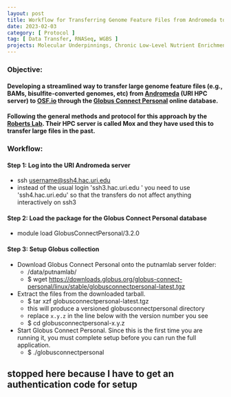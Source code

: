 ```yaml
---
layout: post
title: Workflow for Transferring Genome Feature Files from Andromeda to OSF.io
date: 2023-02-03
category: [ Protocol ]
tag: [ Data Transfer, RNASeq, WGBS ]
projects: Molecular Underpinnings, Chronic Low-Level Nutrient Enrichment
---
```


### Objective:
#### Developing a streamlined way to transfer large genome feature files (e.g., BAMs, bisulfite-converted genomes, etc) from [Andromeda](https://its.uri.edu/research-computing/using-andromeda/) (URI HPC server) to [OSF.io](https://osf.io/dashboard) through the [Globus Connect Personal](https://app.globus.org/file-manager) online database.

#### Following the general methods and protocol for this approach by the [Roberts Lab](https://robertslab.github.io/resources/code_Snippets/#transfer-files-tofrom-mox-using-globus-connect-personal). Their HPC server is called Mox and they have used this to transfer large files in the past.

### Workflow:

#### Step 1: Log into the URI Andromeda server
- ssh username@ssh4.hac.uri.edu
- instead of the usual login 'ssh3.hac.uri.edu ' you need to use 'ssh4.hac.uri.edu' so that the transfers do not affect anything interactively on ssh3

#### Step 2: Load the package for the Globus Connect Personal database
- module load GlobusConnectPersonal/3.2.0

#### Step 3: Setup Globus collection
- Download Globus Connect Personal onto the putnamlab server folder:
    - /data/putnamlab/
    - $ wget https://downloads.globus.org/globus-connect-personal/linux/stable/globusconnectpersonal-latest.tgz
- Extract the files from the downloaded tarball.
    - $ tar xzf globusconnectpersonal-latest.tgz
    - this will produce a versioned globusconnectpersonal directory
    - replace `x.y.z` in the line below with the version number you see
    - $ cd globusconnectpersonal-x.y.z
- Start Globus Connect Personal. Since this is the first time you are running it, you must complete setup before you can run the full application.
    - $ ./globusconnectpersonal

## stopped here because I have to get an authentication code for setup
